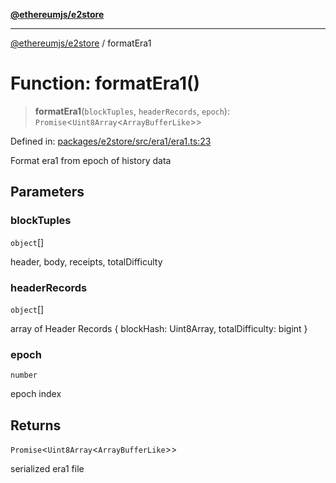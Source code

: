 [**@ethereumjs/e2store**](../README.md)

***

[@ethereumjs/e2store](../README.md) / formatEra1

# Function: formatEra1()

> **formatEra1**(`blockTuples`, `headerRecords`, `epoch`): `Promise`\<`Uint8Array`\<`ArrayBufferLike`\>\>

Defined in: [packages/e2store/src/era1/era1.ts:23](https://github.com/ethereumjs/ethereumjs-monorepo/blob/master/packages/e2store/src/era1/era1.ts#L23)

Format era1 from epoch of history data

## Parameters

### blockTuples

`object`[]

header, body, receipts, totalDifficulty

### headerRecords

`object`[]

array of Header Records { blockHash: Uint8Array, totalDifficulty: bigint }

### epoch

`number`

epoch index

## Returns

`Promise`\<`Uint8Array`\<`ArrayBufferLike`\>\>

serialized era1 file
